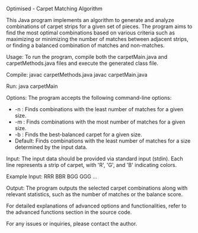 Optimised - Carpet Matching Algorithm

This Java program implements an algorithm to generate and analyze combinations of carpet strips for a given set of pieces. The program aims to find the most optimal combinations based on various criteria such as maximizing or minimizing the number of matches between adjacent strips, or finding a balanced combination of matches and non-matches.

Usage:
To run the program, compile both the carpetMain.java and carpetMethods.java files and execute the generated class file.

Compile:
javac carpetMethods.java
javac carpetMain.java


Run:
java carpetMain

Options:
The program accepts the following command-line options:
- -n <size>: Finds combinations with the least number of matches for a given size.
- -m <size>: Finds combinations with the most number of matches for a given size.
- -b <size>: Finds the best-balanced carpet for a given size.
- Default: Finds combinations with the least number of matches for a size determined by the input data.

Input:
The input data should be provided via standard input (stdin). Each line represents a strip of carpet, with 'R', 'G', and 'B' indicating colors.

Example Input:
RRR
BBR
BGG
GGG
...

Output:
The program outputs the selected carpet combinations along with relevant statistics, such as the number of matches or the balance score.

For detailed explanations of advanced options and functionalities, refer to the advanced functions section in the source code.

For any issues or inquiries, please contact the author.
